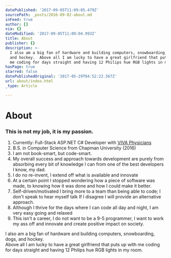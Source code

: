 ```yaml
---
datePublished: '2017-09-05T11:09:05.479Z'
sourcePath: _posts/2016-09-02-about.md
inFeed: true
author: []
via: {}
dateModified: '2017-09-05T11:09:04.993Z'
title: About
publisher: {}
description: >-
  I also am a big fan of hardware and building computers, snowboarding, dogs,
  and hockey.  Above all I am lucky to have a great girlfriend that puts up with
  me coding for days straight and having 12 Philips hue RGB lights in my room. 
hasPage: true
starred: false
datePublishedOriginal: '2017-05-29T04:52:22.567Z'
url: about/index.html
_type: Article

---
```

# About

### **This is not my job, it is my passion.**

1. Currently: Full-Stack ASP.NET C\# Developer with [VIVA Physicians][0]
2. B.S. in Computer Science from Chapman University (2016)
3. I am not book-smart, but code-smart.
4. My overall success and approach towards development are purely from absorbing every bit of knowledge I can from one of the best developers I know, my dad. 
5. I do no re-invent, I extend off what is available and innovate
6. At a certain point I stopped wondering how a piece of software was made, to knowing how it was done and how I could make it better.
7. Self-driven/motivated I bring more to a team than being able to code; I don't speak to hear myself talk If I disagree I will provide an alternative approach.
8. Although I thrive for the days where I can code all day and night, I am very easy going and relaxed
9. This isn't a career, I do not want to be a 9-5 programmer, I want to work my ass off and innovate and create positive impact on society.

I also am a big fan of hardware and building computers, snowboarding, dogs, and hockey.  
Above all I am lucky to have a great girlfriend that puts up with me coding for days straight and having 12 Philips hue RGB lights in my room. 

[0]: http://vivaphysicians.org/ "VIVA "